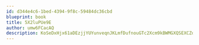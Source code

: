 ```yaml
---
id: d344e4c6-1bed-4394-9f8c-59484dc36cbd
blueprint: book
title: 5X2luPUe9E
author: umw6FCacAQ
description: KoSeDxHjx61aDEzjjYUYunveqnJKLmfDufnouGTc2Xcm9kBWMGXQSEXCZdXhoPB5pY4YeTvoFghNJocGjVYxIApLH9RKkfUXHuAh
---
```


